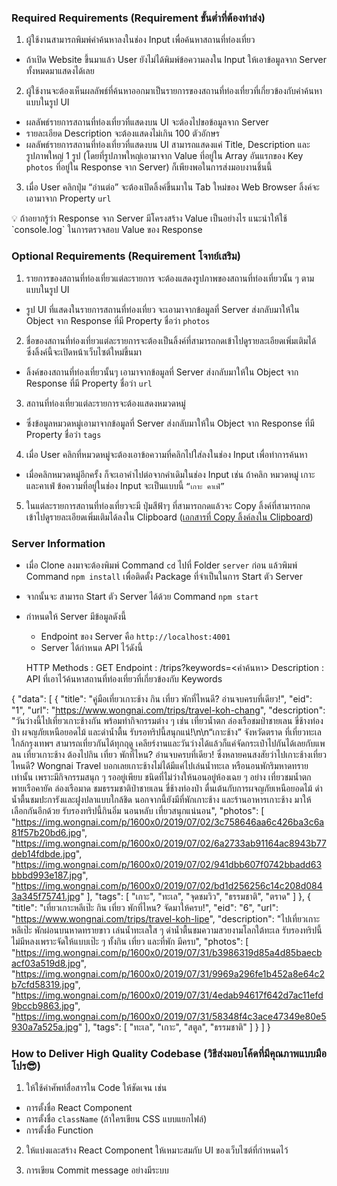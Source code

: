 ### Required **Requirements (Requirement ขั้นต่ำที่ต้องทำส่ง)**

1. ผู้ใช้งานสามารถพิมพ์คำค้นหาลงในช่อง Input เพื่อค้นหาสถานที่ท่องเที่ยว

- ถ้าเปิด Website ขึ้นมาแล้ว User ยังไม่ได้พิมพ์ข้อความลงใน Input ให้เอาข้อมูลจาก Server ทั้งหมดมาแสดงได้เลย

2. ผู้ใช้งานจะต้องเห็นผลลัพธ์ที่ค้นหาออกมาเป็นรายการของสถานที่ท่องเที่ยวที่เกี่ยวข้องกับคำค้นหาแบบในรูป UI

- ผลลัพธ์รายการสถานที่ท่องเที่ยวที่แสดงบน UI จะต้องไปขอข้อมูลจาก Server
- รายละเอียด Description จะต้องแสดงไม่เกิน 100 ตัวอักษร
- ผลลัพธ์รายการสถานที่ท่องเที่ยวที่แสดงบน UI สามารถแสดงแค่ Title, Description และรูปภาพใหญ่ 1 รูป (โดยที่รูปภาพใหญ่เอามาจาก Value ที่อยู่ใน Array อันแรกของ Key `photos` ที่อยู่ใน Response จาก Server) ก็เพียงพอในการส่งมอบงานชิ้นนี้

3. เมื่อ User คลิกปุ่ม “อ่านต่อ” จะต้องเปิดลิ้งค์ขึ้นมาใน Tab ใหม่ของ Web Browser ลิ้งค์จะเอามาจาก Property `url`

<aside>
💡 ถ้าอยากรู้ว่า Response จาก Server มีโครงสร้าง Value เป็นอย่างไร แนะนำให้ใช้ `console.log` ในการตรวจสอบ Value ของ Response

</aside>

### Optional Requirements (Requirement โจทย์เสริม)

1. รายการของสถานที่ท่องเที่ยวแต่ละรายการ จะต้องแสดงรูปภาพของสถานที่ท่องเที่ยวนั้น ๆ ตามแบบในรูป UI

- รูป UI ที่แสดงในรายการสถานที่ท่องเที่ยว จะเอามาจากข้อมูลที่ Server ส่งกลับมาให้ใน Object จาก Response ที่มี Property ชื่อว่า `photos`

2. ชื่อของสถานที่ท่องเที่ยวแต่ละรายการจะต้องเป็นลิ้งค์ที่สามารถกดเข้าไปดูรายละเอียดเพิ่มเติมได้ ซึ่งลิ้งค์นี้จะเปิดหน้าเว็บไซต์ใหม่ขึ้นมา

- ลิ้งค์ของสถานที่ท่องเที่ยวนั้นๆ เอามาจากข้อมูลที่ Server ส่งกลับมาให้ใน Object จาก Response ที่มี Property ชื่อว่า `url`

3. สถานที่ท่องเที่ยวแต่ละรายการจะต้องแสดงหมวดหมู่

- ซึ่งข้อมูลหมวดหมู่เอามาจากข้อมูลที่ Server ส่งกลับมาให้ใน Object จาก Response ที่มี Property ชื่อว่า `tags`

4. เมื่อ User คลิกที่หมวดหมู่จะต้องเอาข้อความที่คลิกไปใส่ลงในช่อง Input เพื่อทำการค้นหา

- เมื่อคลิกหมวดหมู่อีกครั้ง ก็จะเอาคำไปต่อจากคำเดิมในช่อง Input เช่น ถ้าคลิก หมวดหมู่ เกาะ และคาเฟ่ ข้อความที่อยู่ในช่อง Input จะเป็นแบบนี้ `“เกาะ คาเฟ่”`

5. ในแต่ละรายการสถานที่ท่องเที่ยวจะมี ปุ่มสีฟ้าๆ ที่สามารถกดแล้วจะ Copy ลิ้งค์ที่สามารถกดเข้าไปดูรายละเอียดเพิ่มเติมได้ลงใน Clipboard ([เอกสารที่ Copy ลิ้งค์ลงใน Clipboard](https://stackoverflow.com/questions/39501289/in-reactjs-how-to-copy-text-to-clipboard))

### Server Information

- เมื่อ Clone ลงมาจะต้องพิมพ์ Command `cd` ไปที่ Folder `server` ก่อน แล้วพิมพ์ Command `npm install` เพื่อติดตั้ง Package ที่จำเป็นในการ Start ตัว Server
- จากนั้นจะ สามารถ Start ตัว Server ได้ด้วย Command `npm start`
- กำหนดให้ Server มีข้อมูลดังนี้

  - Endpoint ของ Server คือ `http://localhost:4001`
  - Server ได้กำหนด API ไว้ดังนี้

  HTTP Methods : GET
  Endpoint : <endpoint>/trips?keywords=<คำค้นหา>
  Description : API ที่เอาไว้ค้นหาสถานที่ท่องเที่ยวที่เกี่ยวข้องกับ Keywords

{
"data": [
{
"title": "คู่มือเที่ยวเกาะช้าง กิน เที่ยว พักที่ไหนดี? อ่านจบครบที่เดียว!",
"eid": "1",
"url": "https://www.wongnai.com/trips/travel-koh-chang",
"description": "วันว่างนี้ไปเที่ยวเกาะช้างกัน พร้อมทำกิจกรรมต่าง ๆ เช่น เที่ยวน้ำตก ล่องเรือชมป่าชายเลน ขี่ช้างท่องป่า ผจญภัยเหนือยอดไม้ และดำน้ำตื้น รับรอทริปนี้สนุกแน่!\n\n“เกาะช้าง” จังหวัดตราด ที่เที่ยวทะเลใกล้กรุงเทพฯ สามารถเที่ยวกันได้ทุกฤดู เคลียร์งานและวันว่างได้แล้วก็แค่จัดกระเป๋าไปกันได้เลยกับแพลน เที่ยวเกาะช้าง ต้องไปกิน เที่ยว พักที่ไหน? อ่านจบครบที่เดียว! ซึ่งหลายคนสงสัยว่าไปเกาะช้างเที่ยวไหนดี? Wongnai Travel บอกเลยเกาะช้างไม่ได้มีแค่ไปเล่นน้ำทะเล หรือนอนพักริมหาดทรายเท่านั้น เพราะมีกิจกรรมสนุก ๆ รออยู่เพียบ ชนิดที่ไม่ว่างให้นอนอยู่ห้องเฉย ๆ อย่าง เที่ยวชมน้ำตก พายเรือคายัค ล่องเรือมาด ชมธรรมชาติป่าชายเลน ขี่ช้างท่องป่า ตื่นเต้นกับการผจญภัยเหนือยอดไม้ ดำน้ำตื้นชมปะการังและฝูงปลาแบบใกล้ชิด นอกจากนี้ยังมีที่พักเกาะช้าง และร้านอาหารเกาะช้าง มาให้เลือกกันอีกด้วย รับรองทริปนี้กินอิ่ม นอนหลับ เที่ยวสนุกแน่นอน",
"photos": [
"https://img.wongnai.com/p/1600x0/2019/07/02/3c758646aa6c426ba3c6a81f57b20bd6.jpg",
"https://img.wongnai.com/p/1600x0/2019/07/02/6a2733ab91164ac8943b77deb14fdbde.jpg",
"https://img.wongnai.com/p/1600x0/2019/07/02/941dbb607f0742bbadd63bbbd993e187.jpg",
"https://img.wongnai.com/p/1600x0/2019/07/02/bd1d256256c14c208d0843a345f75741.jpg"
],
"tags": [
"เกาะ",
"ทะเล",
"จุดชมวิว",
"ธรรมชาติ",
"ตราด"
]
},
{
"title": "เที่ยวเกาะหลีเป๊ะ กิน เที่ยว พักที่ไหน? จัดมาให้ครบ!",
"eid": "6",
"url": "https://www.wongnai.com/trips/travel-koh-lipe",
"description": "ไปเที่ยวเกาะหลีเป๊ะ พักผ่อนบนหาดทรายขาว เล่นน้ำทะเลใส ๆ ดำน้ำตื้นชมความสวยงามโลกใต้ทะเล รับรองทริปนี้ไม่มีหลงเพราะจัดให้แบบเป๊ะ ๆ ทั้งกิน เที่ยว และที่พัก มีครบ",
"photos": [
"https://img.wongnai.com/p/1600x0/2019/07/31/b3986319d85a4d85baecbacf03a519d8.jpg",
"https://img.wongnai.com/p/1600x0/2019/07/31/9969a296fe1b452a8e64c2b7cfd58319.jpg",
"https://img.wongnai.com/p/1600x0/2019/07/31/4edab94617f642d7ac11efd9bccb9863.jpg",
"https://img.wongnai.com/p/1600x0/2019/07/31/58348f4c3ace47349e80e5930a7a525a.jpg"
],
"tags": [
"ทะเล",
"เกาะ",
"สตูล",
"ธรรมชาติ"
]
}
]
}

### How to Deliver High Quality Codebase (วิธีส่งมอบโค้ดที่มีคุณภาพแบบมือโปร😎)

1. ให้ใช้คำศัพท์สื่อสารใน Code ให้ชัดเจน เช่น

- การตั้งชื่อ React Component
- การตั้งชื่อ `className` (ถ้าใครเขียน CSS แบบแยกไฟล์)
- การตั้งชื่อ Function

2. ให้แบ่งและสร้าง React Component ให้เหมาะสมกับ UI ของเว็บไซต์ที่กำหนดไว้

3. การเขียน Commit message อย่างมีระบบ
